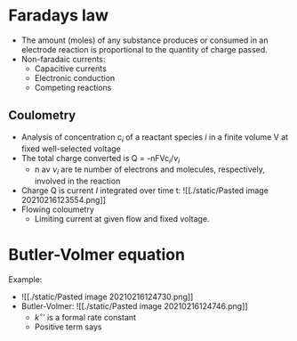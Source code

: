 # Faradays law
- The amount (moles) of any substance produces or consumed in an electrode reaction is proportional to the quantity of charge passed.
- Non-faradaic currents:
	- Capacitive currents
	- Electronic conduction
	- Competing reactions

## Coulometry
- Analysis of concentration c$_i$ of a reactant species $i$ in a finite volume V at fixed well-selected voltage
- The total charge converted is Q = -nFVc$_i$/$\nu_i$
	- n av $\nu_i$ are te number of electrons and molecules, respectively, involved in the reaction
- Charge Q is current $I$ integrated over time t: ![[./static/Pasted image 20210216123554.png]]
- Flowing coloumetry
	- Limiting current at given flow and fixed voltage.

# Butler-Volmer equation
Example:
- ![[./static/Pasted image 20210216124730.png]]
- Butler-Volmer: ![[./static/Pasted image 20210216124746.png]]
	- $k^\circ'$ is a formal rate constant
	- Positive term says 